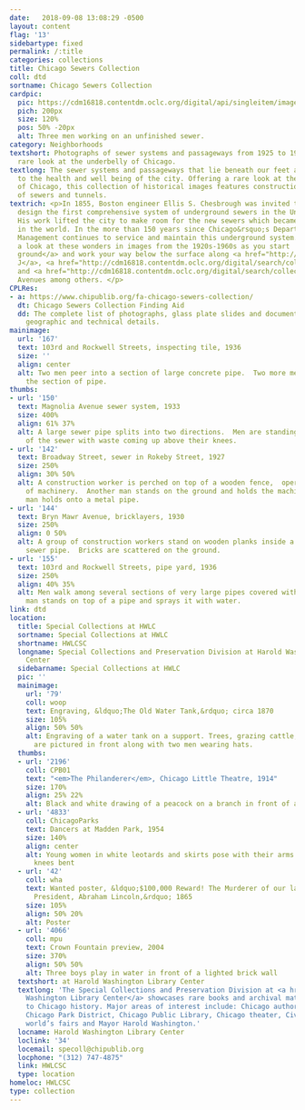 ```yaml
---
date:   2018-09-08 13:08:29 -0500
layout: content
flag: '13'
sidebartype: fixed
permalink: /:title
categories: collections
title: Chicago Sewers Collection
coll: dtd
sortname: Chicago Sewers Collection
cardpic:
  pic: https://cdm16818.contentdm.oclc.org/digital/api/singleitem/image/dtd/157/default.jpg
  pich: 200px
  size: 120%
  pos: 50% -20px
  alt: Three men working on an unfinished sewer.
category: Neighborhoods
textshort: Photographs of sewer systems and passageways from 1925 to 1949 offer a
  rare look at the underbelly of Chicago.
textlong: The sewer systems and passageways that lie beneath our feet are critical
  to the health and well being of the city. Offering a rare look at the “underbelly”
  of Chicago, this collection of historical images features construction photographs
  of sewers and tunnels.
textrich: <p>In 1855, Boston engineer Ellis S. Chesbrough was invited to Chicago to
  design the first comprehensive system of underground sewers in the United States.
  His work lifted the city to make room for the new sewers which became the most extensive
  in the world. In the more than 150 years since Chicago&rsquo;s Department of Water
  Management continues to service and maintain this underground system.  </p><p>Take
  a look at these wonders in images from the 1920s-1960s as you start  <a href="http://cdm16818.contentdm.oclc.org/digital/search/collection/dtd/searchterm/Above+ground/field/contri/mode/all/conn/and/order/nosort">above
  ground</a> and work your way below the surface along <a href="http://cdm16818.contentdm.oclc.org/digital/search/collection/dtd/searchterm/Avenue+J/field/subjec/mode/all/conn/and/order/nosort">Avenue
  J</a>, <a href="http://cdm16818.contentdm.oclc.org/digital/search/collection/dtd/searchterm/California+Avenue/field/subjec/mode/all/conn/and/order/nosort">California</a>
  and <a href="http://cdm16818.contentdm.oclc.org/digital/search/collection/dtd/searchterm/Elston+Avenue/field/subjec/mode/all/conn/and/order/nosort">Elston</a>
  Avenues among others. </p>
CPLRes:
- a: https://www.chipublib.org/fa-chicago-sewers-collection/
  dt: Chicago Sewers Collection Finding Aid
  dd: The complete list of photographs, glass plate slides and documents, rich with
    geographic and technical details.
mainimage:
  url: '167'
  text: 103rd and Rockwell Streets, inspecting tile, 1936
  size: ''
  align: center
  alt: Two men peer into a section of large concrete pipe.  Two more men stand inside
    the section of pipe.
thumbs:
- url: '150'
  text: Magnolia Avenue sewer system, 1933
  size: 400%
  align: 61% 37%
  alt: A large sewer pipe splits into two directions.  Men are standing in both sections
    of the sewer with waste coming up above their knees.
- url: '142'
  text: Broadway Street, sewer in Rokeby Street, 1927
  size: 250%
  align: 30% 50%
  alt: A construction worker is perched on top of a wooden fence,  operating a piece
    of machinery.  Another man stands on the ground and holds the machinery; a third
    man holds onto a metal pipe.
- url: '144'
  text: Bryn Mawr Avenue, bricklayers, 1930
  size: 250%
  align: 0 50%
  alt: A group of construction workers stand on wooden planks inside a large unfinished
    sewer pipe.  Bricks are scattered on the ground.
- url: '155'
  text: 103rd and Rockwell Streets, pipe yard, 1936
  size: 250%
  align: 40% 35%
  alt: Men walk among several sections of very large pipes covered with tarpaulins.  One
    man stands on top of a pipe and sprays it with water.
link: dtd
location:
  title: Special Collections at HWLC
  sortname: Special Collections at HWLC
  shortname: HWLCSC
  longname: Special Collections and Preservation Division at Harold Washington Library
    Center
  sidebarname: Special Collections at HWLC
  pic: ''
  mainimage:
    url: '79'
    coll: woop
    text: Engraving, &ldquo;The Old Water Tank,&rdquo; circa 1870
    size: 105%
    align: 50% 50%
    alt: Engraving of a water tank on a support. Trees, grazing cattle, and a fence
      are pictured in front along with two men wearing hats.
  thumbs:
  - url: '2196'
    coll: CPB01
    text: "<em>The Philanderer</em>, Chicago Little Theatre, 1914"
    size: 170%
    align: 25% 22%
    alt: Black and white drawing of a peacock on a branch in front of an orange circle
  - url: '4833'
    coll: ChicagoParks
    text: Dancers at Madden Park, 1954
    size: 140%
    align: center
    alt: Young women in white leotards and skirts pose with their arms extended and
      knees bent
  - url: '42'
    coll: wha
    text: Wanted poster, &ldquo;$100,000 Reward! The Murderer of our late beloved
      President, Abraham Lincoln,&rdquo; 1865
    size: 105%
    align: 50% 20%
    alt: Poster
  - url: '4066'
    coll: mpu
    text: Crown Fountain preview, 2004
    size: 370%
    align: 50% 50%
    alt: Three boys play in water in front of a lighted brick wall
  textshort: at Harold Washington Library Center
  textlong: 'The Special Collections and Preservation Division at <a href="https://www.chipublib.org/locations/34">Harold
    Washington Library Center</a> showcases rare books and archival material relating
    to Chicago history. Major areas of interest include: Chicago authors and publishing,
    Chicago Park District, Chicago Public Library, Chicago theater, Civil War, Chicago’s
    world’s fairs and Mayor Harold Washington.'
  locname: Harold Washington Library Center
  loclink: '34'
  locemail: specoll@chipublib.org
  locphone: "(312) 747-4875"
  link: HWLCSC
  type: location
homeloc: HWLCSC
type: collection
---
```


